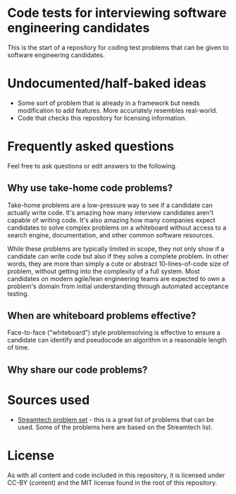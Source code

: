 Code tests for interviewing software engineering candidates
===========================================================

This is the start of a repository for coding test problems that can be given to software engineering candidates.


# Undocumented/half-baked ideas

* Some sort of problem that is already in a framework but needs modification to add features. More accuriately resembles real-world.
* Code that checks this repository for licensing information.


# Frequently asked questions

Feel free to ask questions or edit answers to the following.

## Why use take-home code problems?

Take-home problems are a low-pressure way to see if a candidate can actually write code. It's amazing how many interview candidates aren't capable of writing code. It's also amazing how many companies expect candidates to solve complex problems on a whiteboard without access to a search engine, documentation, and other common software resources.

While these problems are typically limited in scope, they not only show if a candidate can write code but also if they solve a complete problem. In other words, they are more than simply a cute or abstract 10-lines-of-code size of problem, without getting into the complexity of a full system. Most candidates on modern agile/lean engineering teams are expected to own a problem's domain from initial understanding through automated acceptance testing.

## When are whiteboard problems effective?

Face-to-face ("whiteboard") style problemsolving is effective to ensure a candidate can identify and pseudocode an algorithm in a reasonable length of time.

## Why share our code problems?

# Sources used
* [Streamtech problem set](http://streamtech.nl/site/problem+set) - this is a great list of problems that can be used. Some of the problems here are based on the Streamtech list.

# License
As with all content and code included in this repository, it is licensed under CC-BY (content) and the MIT license found in the root of this repository.
